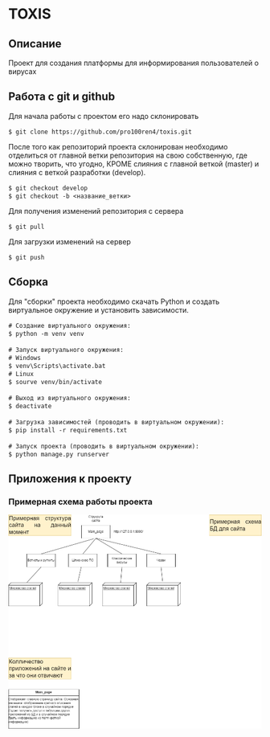 # TOXIS
## Описание 
Проект для создания платформы для информирования пользователей о вирусах

## Работа с git и github
Для начала работы с проектом его надо склонировать
```
$ git clone https://github.com/pro100ren4/toxis.git
``` 
После того как репозиторий проекта склонирован необходимо отделиться от главной
ветки репозитория на свою собственную, где можно творить, что угодно, КРОМЕ
слияния с главной веткой (master) и слияния с веткой разработки (develop).
```
$ git checkout develop
$ git checkout -b <название_ветки>
```
Для получения изменений репозитория с сервера
```
$ git pull
```
Для загрузки изменений на сервер
```
$ git push
```

## Сборка
Для "сборки" проекта необходимо скачать Python и создать виртуальное окружение и 
установить зависимости.

```
# Создание виртуального окружения:
$ python -m venv venv

# Запуск виртуального окружения:
# Windows
$ venv\Scripts\activate.bat
# Linux
$ sourve venv/bin/activate

# Выход из виртуального окружения:
$ deactivate

# Загрузка зависимостей (проводить в виртуальном окружении):
$ pip install -r requirements.txt

# Запуск проекта (проводить в виртуальном окружении):
$ python manage.py runserver
```

## Приложения к проекту
### Примерная схема работы проекта
![](./pw_imgs/project_work_schene.png)